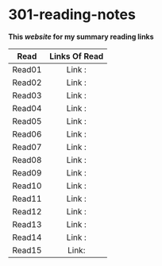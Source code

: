 # 301-reading-notes #

**This *website* for my summary reading links** 

| Read   |      Links Of Read      |  
|----------|:-------------:|
| Read01 | Link :     | 
| Read02 | Link :     |  
| Read03 | Link :     |   
| Read04 | Link :     | 
| Read05 | Link :     |  
| Read06 | Link :     | 
| Read07 | Link :     | 
| Read08 | Link :     |  
| Read09 | Link :     |   
| Read10 | Link :     | 
| Read11 | Link :     |  
| Read12 | Link :     | 
| Read13 | Link :     | 
| Read14 | Link :     |  
| Read15 | Link:      | 
    
